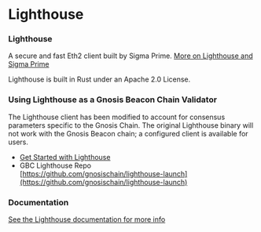# Lighthouse

### Lighthouse

A secure and fast Eth2 client built by Sigma Prime. [More on Lighthouse and Sigma Prime](https://lighthouse.sigmaprime.io/update-00.html)

Lighthouse is built in Rust under an Apache 2.0 License.

### Using Lighthouse as a Gnosis Beacon Chain Validator

The Lighthouse client has been modified to account for consensus parameters specific to the Gnosis Chain. The original Lighthouse binary will not work with the Gnosis Beacon chain; a configured client is available for users.&#x20;

* [Get Started with Lighthouse](../validator-info/get-started-node-setup/#lighthouse)
* GBC Lighthouse Repo\
  [https://github.com/gnosischain/lighthouse-launch](https://github.com/gnosischain/lighthouse-launch)

### Documentation

[See the Lighthouse documentation for more info](https://lighthouse-book.sigmaprime.io)
